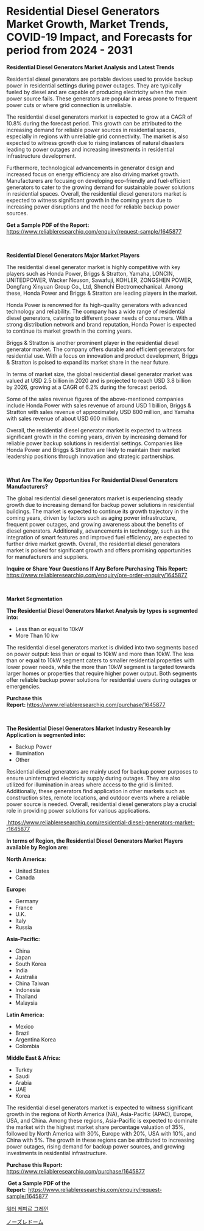 <p><h1>Residential Diesel Generators Market Growth, Market Trends, COVID-19 Impact, and Forecasts for period from 2024 - 2031</h1></p><p><strong>Residential Diesel Generators Market Analysis and Latest Trends</strong></p>
<p><p>Residential diesel generators are portable devices used to provide backup power in residential settings during power outages. They are typically fueled by diesel and are capable of producing electricity when the main power source fails. These generators are popular in areas prone to frequent power cuts or where grid connection is unreliable.</p><p>The residential diesel generators market is expected to grow at a CAGR of 10.8% during the forecast period. This growth can be attributed to the increasing demand for reliable power sources in residential spaces, especially in regions with unreliable grid connectivity. The market is also expected to witness growth due to rising instances of natural disasters leading to power outages and increasing investments in residential infrastructure development.</p><p>Furthermore, technological advancements in generator design and increased focus on energy efficiency are also driving market growth. Manufacturers are focusing on developing eco-friendly and fuel-efficient generators to cater to the growing demand for sustainable power solutions in residential spaces. Overall, the residential diesel generators market is expected to witness significant growth in the coming years due to increasing power disruptions and the need for reliable backup power sources.</p></p>
<p><strong>Get a Sample PDF of the Report:&nbsp;</strong> <a href="https://www.reliableresearchiq.com/enquiry/request-sample/1645877">https://www.reliableresearchiq.com/enquiry/request-sample/1645877</a></p>
<p>&nbsp;</p>
<p><strong>Residential Diesel Generators Major Market Players</strong></p>
<p><p>The residential diesel generator market is highly competitive with key players such as Honda Power, Briggs & Stratton, Yamaha, LONCIN, UNITEDPOWER, Wacker Neuson, Sawafuji, KOHLER, ZONGSHEN POWER, Dongfang Xinyuan Group Co., Ltd, Shenchi Electromechanical. Among these, Honda Power and Briggs & Stratton are leading players in the market.</p><p>Honda Power is renowned for its high-quality generators with advanced technology and reliability. The company has a wide range of residential diesel generators, catering to different power needs of consumers. With a strong distribution network and brand reputation, Honda Power is expected to continue its market growth in the coming years.</p><p>Briggs & Stratton is another prominent player in the residential diesel generator market. The company offers durable and efficient generators for residential use. With a focus on innovation and product development, Briggs & Stratton is poised to expand its market share in the near future.</p><p>In terms of market size, the global residential diesel generator market was valued at USD 2.5 billion in 2020 and is projected to reach USD 3.8 billion by 2026, growing at a CAGR of 6.2% during the forecast period.</p><p>Some of the sales revenue figures of the above-mentioned companies include Honda Power with sales revenue of around USD 1 billion, Briggs & Stratton with sales revenue of approximately USD 800 million, and Yamaha with sales revenue of about USD 600 million.</p><p>Overall, the residential diesel generator market is expected to witness significant growth in the coming years, driven by increasing demand for reliable power backup solutions in residential settings. Companies like Honda Power and Briggs & Stratton are likely to maintain their market leadership positions through innovation and strategic partnerships.</p></p>
<p>&nbsp;</p>
<p><strong>What Are The Key Opportunities For Residential Diesel Generators Manufacturers?</strong></p>
<p><p>The global residential diesel generators market is experiencing steady growth due to increasing demand for backup power solutions in residential buildings. The market is expected to continue its growth trajectory in the coming years, driven by factors such as aging power infrastructure, frequent power outages, and growing awareness about the benefits of diesel generators. Additionally, advancements in technology, such as the integration of smart features and improved fuel efficiency, are expected to further drive market growth. Overall, the residential diesel generators market is poised for significant growth and offers promising opportunities for manufacturers and suppliers.</p></p>
<p><strong>Inquire or Share Your Questions If Any Before Purchasing This Report:</strong> <a href="https://www.reliableresearchiq.com/enquiry/pre-order-enquiry/1645877">https://www.reliableresearchiq.com/enquiry/pre-order-enquiry/1645877</a></p>
<p>&nbsp;</p>
<p><strong>Market Segmentation</strong></p>
<p><strong>The Residential Diesel Generators Market Analysis by types is segmented into:</strong></p>
<p><ul><li>Less than or equal to 10kW</li><li>More Than 10 kw</li></ul></p>
<p><p>The residential diesel generators market is divided into two segments based on power output: less than or equal to 10kW and more than 10kW. The less than or equal to 10kW segment caters to smaller residential properties with lower power needs, while the more than 10kW segment is targeted towards larger homes or properties that require higher power output. Both segments offer reliable backup power solutions for residential users during outages or emergencies.</p></p>
<p><strong>Purchase this Report:&nbsp;</strong><a href="https://www.reliableresearchiq.com/purchase/1645877">https://www.reliableresearchiq.com/purchase/1645877</a></p>
<p>&nbsp;</p>
<p><strong>The Residential Diesel Generators Market Industry Research by Application is segmented into:</strong></p>
<p><ul><li>Backup Power</li><li>Illumination</li><li>Other</li></ul></p>
<p><p>Residential diesel generators are mainly used for backup power purposes to ensure uninterrupted electricity supply during outages. They are also utilized for illumination in areas where access to the grid is limited. Additionally, these generators find application in other markets such as construction sites, remote locations, and outdoor events where a reliable power source is needed. Overall, residential diesel generators play a crucial role in providing power solutions for various applications.</p></p>
<p><a href="https://www.reliableresearchiq.com/residential-diesel-generators-market-r1645877">&nbsp;https://www.reliableresearchiq.com/residential-diesel-generators-market-r1645877</a></p>
<p><strong>In terms of Region, the Residential Diesel Generators Market Players available by Region are:</strong></p>
<p>
    <p> <strong> North America: </strong>
        <ul>
            <li>United States</li>
            <li>Canada</li>
        </ul>
        </p> 
    <p> <strong> Europe: </strong>
        <ul>
            <li>Germany</li>
            <li>France</li>
            <li>U.K.</li>
            <li>Italy</li>
            <li>Russia</li>
        </ul>
        </p> 
    <p> <strong> Asia-Pacific: </strong>
        <ul>
            <li>China</li>
            <li>Japan</li>
            <li>South Korea</li>
            <li>India</li>
            <li>Australia</li>
            <li>China Taiwan</li>
            <li>Indonesia</li>
            <li>Thailand</li>
            <li>Malaysia</li>
        </ul>
        </p> 
    <p> <strong> Latin America: </strong>
        <ul>
            <li>Mexico</li>
            <li>Brazil</li>
            <li>Argentina Korea</li>
            <li>Colombia</li>
        </ul>
        </p> 
    <p> <strong> Middle East & Africa: </strong>
        <ul>
            <li>Turkey</li>
            <li>Saudi</li>
            <li>Arabia</li>
            <li>UAE</li>
            <li>Korea</li>
        </ul>
    </p>
    </p>
<p><p>The residential diesel generators market is expected to witness significant growth in the regions of North America (NA), Asia-Pacific (APAC), Europe, USA, and China. Among these regions, Asia-Pacific is expected to dominate the market with the highest market share percentage valuation of 35%, followed by North America with 30%, Europe with 20%, USA with 10%, and China with 5%. The growth in these regions can be attributed to increasing power outages, rising demand for backup power sources, and growing investments in residential infrastructure.</p></p>
<p><strong>Purchase this Report: </strong><a href="https://www.reliableresearchiq.com/purchase/1645877">https://www.reliableresearchiq.com/purchase/1645877</a></p>
<p>&nbsp;<strong>Get a Sample PDF of the Report:&nbsp;&nbsp;</strong><a href="https://www.reliableresearchiq.com/enquiry/request-sample/1645877">https://www.reliableresearchiq.com/enquiry/request-sample/1645877</a></p>
<p><strong></strong></p>
<p><p><a href="https://github.com/hxzi07639916/Market-Research-Report-List-3/blob/main/720621647264.md">워터 케피르 그레인</a></p><p><a href="https://github.com/ihabdkwlxs948/Market-Research-Report-List-3/blob/main/471927536762.md">ノーズレドーム</a></p></p>
